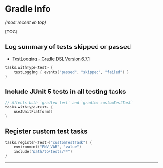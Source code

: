 # Gradle Info

*(most recent on top)*

[TOC]

## Log summary of tests skipped or passed

* [TestLogging - Gradle DSL Version 6.7.1](https://docs.gradle.org/current/dsl/org.gradle.api.tasks.testing.logging.TestLogging.html)

```kotlin
tasks.withType<test> {
    testLogging { events("passed", "skipped", "failed") }
}
```



## Include JUnit 5 tests in all testing tasks

```kotlin
// Affects both `gradlew test` and `gradlew customTestTask`
tasks.withType<test> {
    useJUnitPlatform()
}
```



## Register custom test tasks

```kotlin
tasks.register<Test>("customTestTask") {
    environment("ENV_VAR", "value")
    include("path/to/tests/**")
}
```



---

